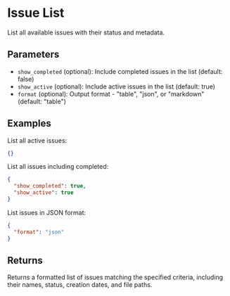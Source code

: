 # Issue List

List all available issues with their status and metadata.

## Parameters

- `show_completed` (optional): Include completed issues in the list (default: false)
- `show_active` (optional): Include active issues in the list (default: true)
- `format` (optional): Output format - "table", "json", or "markdown" (default: "table")

## Examples

List all active issues:
```json
{}
```

List all issues including completed:
```json
{
  "show_completed": true,
  "show_active": true
}
```

List issues in JSON format:
```json
{
  "format": "json"
}
```

## Returns

Returns a formatted list of issues matching the specified criteria, including their names, status, creation dates, and file paths.